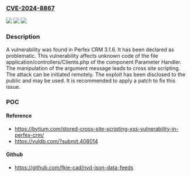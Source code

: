 ### [CVE-2024-8867](https://cve.mitre.org/cgi-bin/cvename.cgi?name=CVE-2024-8867)
![](https://img.shields.io/static/v1?label=Product&message=CRM&color=blue)
![](https://img.shields.io/static/v1?label=Version&message=%3D%203.1.6%20&color=brighgreen)
![](https://img.shields.io/static/v1?label=Vulnerability&message=Cross%20Site%20Scripting&color=brighgreen)

### Description

A vulnerability was found in Perfex CRM 3.1.6. It has been declared as problematic. This vulnerability affects unknown code of the file application/controllers/Clients.php of the component Parameter Handler. The manipulation of the argument message leads to cross site scripting. The attack can be initiated remotely. The exploit has been disclosed to the public and may be used. It is recommended to apply a patch to fix this issue.

### POC

#### Reference
- https://bytium.com/stored-cross-site-scripting-xss-vulnerability-in-perfex-crm/
- https://vuldb.com/?submit.408014

#### Github
- https://github.com/fkie-cad/nvd-json-data-feeds

